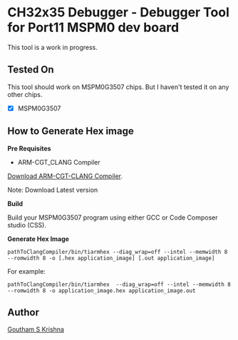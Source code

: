 # CH32x35 Debugger - Debugger Tool for Port11 MSPM0 dev board

This tool is a work in progress.

## Tested On

This tool should work on MSPM0G3507 chips. But I haven't tested it on any other chips.

- [x] MSPM0G3507

## How to Generate Hex image

**Pre Requisites**

- ARM-CGT_CLANG Compiler

[Download ARM-CGT-CLANG Compiler](https://www.ti.com/tool/download/ARM-CGT-CLANG/3.2.2.LTS).

Note: Download Latest version

**Build**

Build your MSPM0G3507 program using either GCC or Code Composer studio (CSS).

**Generate Hex Image**

```
pathToClangCompiler/bin/tiarmhex --diag_wrap=off --intel --memwidth 8 --romwidth 8 -o [.hex application_image] [.out application_image]
```

For example:

```
pathToClangCompiler/bin/tiarmhex  --diag_wrap=off --intel --memwidth 8 --romwidth 8 -o application_image.hex application_image.out
```

## Author

[Goutham S Krishna](https://www.linkedin.com/in/goutham-s-krishna-21ab151a0/)
